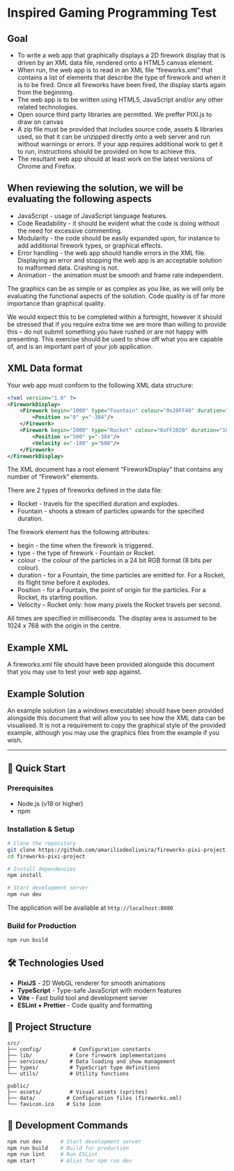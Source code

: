 # Inspired Gaming Programming Test

## Goal

- To write a web app that graphically displays a 2D firework display that is driven by an XML
  data file, rendered onto a HTML5 canvas element.
- When run, the web app is to read in an XML file “fireworks.xml” that contains a list of
  elements that describe the type of firework and when it is to be fired. Once all fireworks
  have been fired, the display starts again from the beginning.
- The web app is to be written using HTML5, JavaScript and/or any other related technologies.
- Open source third party libraries are permitted. We preffer PIXI.js to draw on canvas
- A zip file must be provided that includes source code, assets & libraries used, so that it can
  be unzipped directly onto a web server and run without warnings or errors. If your app
  requires additional work to get it to run, instructions should be provided on how to achieve
  this.
- The resultant web app should at least work on the latest versions of Chrome and Firefox.

## When reviewing the solution, we will be evaluating the following aspects

- JavaScript - usage of JavaScript language features.
- Code Readability - it should be evident what the code is doing without the need for
  excessive commenting.
- Modularity - the code should be easily expanded upon, for instance to add additional
  firework types, or graphical effects.
- Error handling - the web app should handle errors in the XML file. Displaying an error and
  stopping the web app is an acceptable solution to malformed data. Crashing is not.
- Animation - the animation must be smooth and frame rate independent.

The graphics can be as simple or as complex as you like, as we will only be evaluating the
functional aspects of the solution.
Code quality is of far more importance than graphical quality.

We would expect this to be completed within a fortnight, however it should be stressed that if
you require extra time we are more than willing to provide this – do not submit something you
have rushed or are not happy with presenting. This exercise should be used to show off what
you are capable of, and is an important part of your job application.

## XML Data format

Your web app must conform to the following XML data structure:

```xml
<?xml version="1.0" ?>
<FireworkDisplay>
    <Firework begin="1000" type="Fountain" colour="0x20FF40" duration="5000">
        <Position x="0" y="-384"/>
    </Firework>
    <Firework begin="2000" type="Rocket" colour="0xFF2020" duration="1000">
        <Position x="500" y="-384"/>
        <Velocity x="-180" y="600"/>
    </Firework>
</FireworkDisplay>
```

The XML document has a root element “FireworkDisplay” that contains any number of “Firework”
elements.

There are 2 types of fireworks defined in the data file:

- Rocket - travels for the specified duration and explodes.
- Fountain - shoots a stream of particles upwards for the specified duration.

The firework element has the following attributes:

- begin - the time when the firework is triggered.
- type - the type of firework - Fountain or Rocket.
- colour - the colour of the particles in a 24 bit RGB format (8 bits per colour).
- duration - for a Fountain, the time particles are emitted for. For a Rocket, its flight time
  before it explodes.
- Position - for a Fountain, the point of origin for the particles. For a Rocket, its starting
  position.
- Velocity – Rocket only: how many pixels the Rocket travels per second.

All times are specified in milliseconds.
The display area is assumed to be 1024 x 768 with the origin in the centre.

## Example XML

A fireworks.xml file should have been provided alongside this document that you may use to test
your web app against.

## Example Solution

An example solution (as a windows executable) should have been provided alongside this document
that will allow you to see how the XML data can be visualised. It is not a requirement to copy the
graphical style of the provided example, although you may use the graphics files from the example if
you wish.

---

## 🚀 Quick Start

### Prerequisites
- Node.js (v18 or higher)
- npm

### Installation & Setup
```bash
# Clone the repository
git clone https://github.com/amariliodeoliveira/fireworks-pixi-project.git
cd fireworks-pixi-project

# Install dependencies
npm install

# Start development server
npm run dev
```

The application will be available at `http://localhost:8080`

### Build for Production
```bash
npm run build
```

## 🛠️ Technologies Used

- **PixiJS** - 2D WebGL renderer for smooth animations
- **TypeScript** - Type-safe JavaScript with modern features
- **Vite** - Fast build tool and development server
- **ESLint + Prettier** - Code quality and formatting

## 📁 Project Structure

```
src/
├── config/          # Configuration constants
├── lib/            # Core firework implementations
├── services/       # Data loading and show management
├── types/          # TypeScript type definitions
└── utils/          # Utility functions

public/
├── assets/         # Visual assets (sprites)
├── data/          # Configuration files (fireworks.xml)
└── favicon.ico    # Site icon
```

## 🔧 Development Commands

```bash
npm run dev      # Start development server
npm run build    # Build for production
npm run lint     # Run ESLint
npm start        # Alias for npm run dev
```
